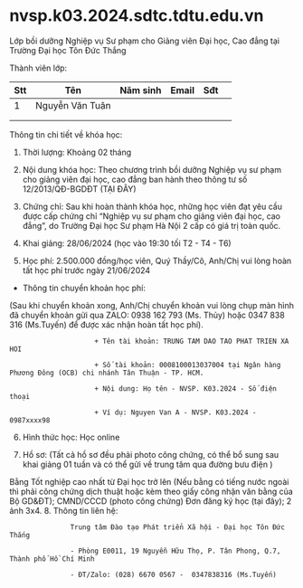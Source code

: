 # nvsp.k03.2024.sdtc.tdtu.edu.vn
Lớp bồi dưỡng Nghiệp vụ Sư phạm cho Giảng viên Đại học, Cao đẳng tại Trường Đại học Tôn Đức Thắng 

Thành viên lớp:

| Stt | Tên             | Năm sinh | Email | Sđt |   |
|-----|-----------------|----------|-------|-----|---|
| 1   | Nguyễn Văn Tuân |          |       |     |   |
|     |                 |          |       |     |   |
|     |                 |          |       |     |   |

Thông tin chi tiết về khóa học:
1. Thời lượng: Khoảng 02 tháng

2. Nội dung khóa học: Theo chương trình bồi dưỡng Nghiệp vụ sư phạm cho giảng viên đại học, cao đẳng ban hành theo thông tư số 12/2013/QĐ-BGDĐT (TẠI ĐÂY)

3. Chứng chỉ: Sau khi hoàn thành khóa học, những học viên đạt yêu cầu được cấp chứng chỉ “Nghiệp vụ sư phạm cho giảng viên đại học, cao đẳng”, do Trường Đại học Sư phạm Hà Nội 2 cấp có giá trị toàn quốc.

4. Khai giảng: 28/06/2024 (học vào 19:30 tối T2 - T4 - T6)

5. Học phí: 2.500.000 đồng/học viên, Quý Thầy/Cô, Anh/Chị vui lòng hoàn tất học phí trước ngày 21/06/2024

- Thông tin chuyển khoản học phí: 

(Sau khi chuyển khoản xong, Anh/Chị chuyển khoản vui lòng chụp màn hình đã chuyển khoản gửi qua ZALO: 0938 162 793 (Ms. Thủy) hoặc 0347 838 316 (Ms.Tuyến) để được xác nhận hoàn tất học phí).

                         + Tên tài khoản: TRUNG TAM DAO TAO PHAT TRIEN XA HOI

                         + Số tài khoản: 0008100013037004 tại Ngân hàng Phương Đông (OCB) chi nhánh Tân Thuận - TP. HCM.

                         + Nội dung: Họ tên - NVSP. K03.2024 - Số điện thoại

                         + Ví dụ: Nguyen Van A - NVSP. K03.2024 - 0987xxxx98



6. Hình thức học: Học online 

7. Hồ sơ: (Tất cả hồ sơ đều phải photo công chứng, có thể bổ sung sau khai giảng 01 tuần và có thể gửi về trung tâm qua đường bưu điện )

Bằng Tốt nghiệp cao nhất từ Đại học trở lên (Nếu bằng có tiếng nước ngoài thì phải công chứng dịch thuật hoặc kèm theo giấy công nhận văn bằng của Bộ GD&ĐT);
CMND/CCCD (photo công chứng)
Đơn đăng ký học (tại đây);
2 ảnh 3x4.
8. Thông tin liên hệ:

                   Trung tâm Đào tạo Phát triển Xã hội - Đại học Tôn Đức Thắng

                   - Phòng E0011, 19 Nguyễn Hữu Thọ, P. Tân Phong, Q.7, Thành phố Hồ Chí Minh

                   - ĐT/Zalo: (028) 6670 0567 -  0347838316 (Ms.Tuyến)
